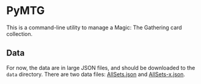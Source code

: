 # PyMTG

This is a command-line utility to manage a Magic: The Gathering card collection.

## Data

For now, the data are in large JSON files, and should be downloaded to the `data` directory. There are two data files: [AllSets.json][allsets] and [AllSets-x.json][allsets-x].

[allsets]:   http://mtgjson.com/json/AllSets.json
[allsets-x]: http://mtgjson.com/json/AllSets-x.json
